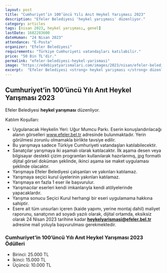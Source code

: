 ```yaml
---
layout: post
title: "Cumhuriyet’in 100’üncü Yılı Anıt Heykel Yarışması 2023"
description: "Efeler Belediyesi 'heykel yarışması' düzenliyor."
category: articles
tags: [nisan 2023, heykel yarışması, genel]
lastDate: 1682283600
dateHuman: "24 Nisan 2023"
attendance: "E-Posta"
organizer: "Efeler Belediyesi"
requirements: "Türkiye Cumhuriyeti vatandaşları katılabilir."
price: "50 Bin TL'dir."
permalink: "efeler-belediyesi-heykel-yarismasi"
image: "https://edebiyatyarismalari.com/images/2023/nisan/efeler-belediyesi-heykel-yarismasi.jpg"
excerpt:  "Efeler Belediyesi <strong> heykel yarışması </strong> düzenliyor."
---
```


## Cumhuriyet’in 100’üncü Yılı Anıt Heykel Yarışması 2023
Efeler Belediyesi **heykel yarışması** düzenliyor.  

Katılım Koşulları:
- Uygulanacak Heykelin Yeri: Uğur Mumcu Parkı. Eserin konuşlandırılacağı alanın görselleri www.efeler.bel.tr  adresinde bulunmaktadır. Yerin görülmesi zorunlu olmamakla birlikte tavsiye edilir.
- Bu yarışmaya sadece Türkiye Cumhuriyeti vatandaşları katılabilecektir.
- Sanatçılar yarışmaya iki aşamalı olarak katılacaktır. İlk aşama desen veya bilgisayar destekli çizim programları kullanılarak hazırlanmış, jpg formatlı dijital görsel doküman şeklinde, ikinci aşama ise maket uygulaması şeklinde olacaktır.
- Yarışmaya Efeler Belediyesi çalışanları ve yakınları katılamaz.
- Yarışmaya seçici kurul üyelerinin yakınları katılamaz.
- Yarışmaya en fazla 1 eser ile başvurulur.
- Yarışmacılar eserleri kendi imkanlarıyla kendi atölyelerinde yapacaklardır.
- Yarışma sonucu Seçici Kurul herhangi bir eseri uygulamama hakkına sahiptir.
- Esere ait tüm unsurları içeren (kaide yapımı, yerine montaj dahil) maliyet raporunu, sanatçının ad soyadı yazılı olarak, dijital ortamda, eksiksiz olarak 24 Nisan 2023 tarihine kadar **heykelyarismasi@efeler.bel.tr** adresine mail yoluyla başvurulması gerekmektedir.


### Cumhuriyet’in 100’üncü Yılı Anıt Heykel Yarışması 2023 Ödülleri
- Birinci: 25.000 TL
- İkinci: 15.000 TL
- Üçüncü: 10.000 TL
